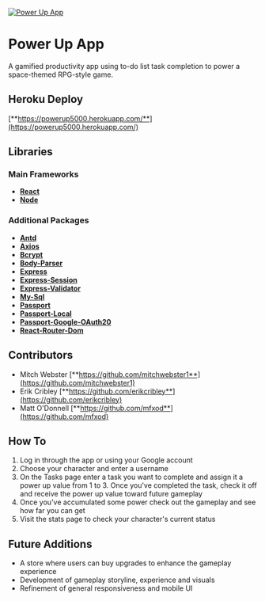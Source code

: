 [![Power Up App](https://github.com/erikcribley/Project3/blob/master/client/public/images/Power-Up-logo.svg)](https://powerup5000.herokuapp.com/)

# Power Up App
A gamified productivity app using to-do list task completion to power a space-themed RPG-style game.

## Heroku Deploy
[**https://powerup5000.herokuapp.com/**](https://powerup5000.herokuapp.com/)

## Libraries

### Main Frameworks
* [**React**](https://reactjs.org/)
* [**Node**](https://nodejs.org/en/)

### Additional Packages
* [**Antd**](https://www.npmjs.com/package/antd)
* [**Axios**](https://www.npmjs.com/package/axios)
* [**Bcrypt**](https://www.npmjs.com/package/bcrypt)
* [**Body-Parser**](https://www.npmjs.com/package/body-parser)
* [**Express**](https://www.npmjs.com/package/express)
* [**Express-Session**](https://www.npmjs.com/package/express-session)
* [**Express-Validator**](https://www.npmjs.com/package/express-validator)
* [**My-Sql**](https://www.npmjs.com/package/my-sql)
* [**Passport**](https://www.npmjs.com/package/passport)
* [**Passport-Local**](https://www.npmjs.com/package/passport-local)
* [**Passport-Google-OAuth20**](https://www.npmjs.com/package/passport-google-oauth20)
* [**React-Router-Dom**](https://www.npmjs.com/package/react-router-dom)

## Contributors
* Mitch Webster [**https://github.com/mitchwebster1**](https://github.com/mitchwebster1)
* Erik Cribley [**https://github.com/erikcribley**](https://github.com/erikcribley)
* Matt O'Donnell [**https://github.com/mfxod**](https://github.com/mfxod)

## How To
1. Log in through the app or using your Google account
1. Choose your character and enter a username
1. On the Tasks page enter a task you want to complete and assign it a power up value from 1 to 3. Once you've completed the task, check it off and receive the power up value toward future gameplay
1. Once you've accumulated some power check out the gameplay and see how far you can get
1. Visit the stats page to check your character's current status

## Future Additions
* A store where users can buy upgrades to enhance the gameplay experience
* Development of gameplay storyline, experience and visuals
* Refinement of general responsiveness and mobile UI